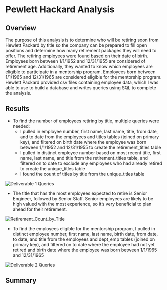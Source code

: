 # Pewlett Hackard Analysis

## Overview

The purpose of this analysis is to determine who will be retiring soon from Hewlett Packard by title so the company can be prepared to fill open positions and determine how many retirement packages they will need to offer. The retiring employees were found based on their date of birth.  Employees born between 1/1/1952 and 12/31/1955 are considered of retirement age. Additionally, they wanted to know which employees are eligible to participate in a mentorship program. Employees born between 1/1/1965 and 12/31/1965 are considered eligible for the mentorship program. Hewlett Packard provided csv files containing employee data, which I was able to use to build a database and writes queries using SQL to complete the analysis.

## Results

* To find the number of employees retiring by title, multiple queries were needed:
  * I pulled in employee number, first name, last name, title, from date, and to date from the employees and titles tables (joined on primary key), and filtered on birth date where the employee was born between 1/1/1952 and 12/31/1955 to create the retirement_titles table
  * I pulled in distinct employee number based on most recent title, first name, last name, and title from the retirement_titles table, and filtered on to date to exclude any employees who had already retired to create the unique_titles table
  * I found the count of titles by title from the unique_titles table

![Deliverable 1 Queries](https://user-images.githubusercontent.com/115508658/205504443-2d88bb75-4ae7-4ac5-b6b0-06d7ec11ea83.png)

* The title that has the most employees expected to retire is Senior Engineer, followed by Senior Staff. Senior employees are likely to be high valued with the most experience, so it’s very beneficial to plan ahead for their retirement.

![Retirement_Count_by_Title](https://user-images.githubusercontent.com/115508658/205503761-9d10ca29-0ec9-428f-9c77-5dfbfc09860e.png)

* To find the employees eligible for the mentorship program, I pulled in distinct employee number, first name, last name, birth date, from date, to date, and title from the employees and dept_emp tables (joined on primary key), and filtered on to date where the employee had not yet retired and birth date where the employee was born between 1/1/1965 and 12/31/1965

![Deliverable 2 Queries](https://user-images.githubusercontent.com/115508658/205505158-12d5c874-e8b5-4291-8efc-31367f524dec.png)

## Summary
